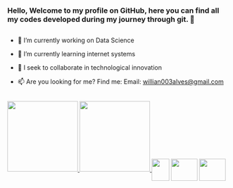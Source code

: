 ### Hello, Welcome to my profile on GitHub, here you can find all my codes developed during my journey through git. 👋
  ##
- 🔭 I’m currently working on Data Science
- 🌱 I’m currently learning internet systems
- 👯 I seek to collaborate in technological innovation

- 📫 Are you looking for me? Find me: Email: willian003alves@gmail.com
 ##
 
<div align="center" style="display: inline-block">
  <a href="https://github.com/WilliamAlves9">
  <img height="160em" src="https://github-readme-stats.vercel.app/api?username=WilliamAlves9&show_icons=true&theme=radical&include_all_commits=true&count_private=true"/> 
  <img height="160em" src="https://github-readme-stats.vercel.app/api/top-langs/?username=WilliamAlves9&layout=compact&langs_count=7&theme=radical"/>
</div>


<div style="display: inline-block"><br>
  <img align="center" height="50" width="40" src="https://cdn.jsdelivr.net/gh/devicons/devicon/icons/python/python-original.svg"/>
  <img align="center" height="50" width="60" src="https://upload.wikimedia.org/wikipedia/commons/0/05/Scikit_learn_logo_small.svg"/>
  <img align="center" height="50" width="60" src="https://cdn.jsdelivr.net/gh/devicons/devicon/icons/pandas/pandas-original.svg"/>
</div>

   ##
<!--[Snake animation](https://github.com/WilliamAlves9/WilliamAlves9/blob/output/github-contribution-grid-snake.svg)-->
